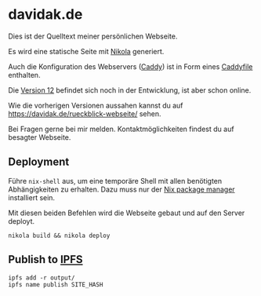 # davidak.de

Dies ist der Quelltext meiner persönlichen Webseite.

Es wird eine statische Seite mit [Nikola](https://getnikola.com/) generiert.

Auch die Konfiguration des Webservers ([Caddy](https://caddyserver.com/)) ist in Form eines [Caddyfile](https://github.com/davidak/davidak.de/blob/master/files/Caddyfile) enthalten.

Die [Version 12](https://github.com/davidak/davidak.de/milestones/12) befindet sich noch in der Entwicklung, ist aber schon online.

Wie die vorherigen Versionen aussahen kannst du auf https://davidak.de/rueckblick-webseite/ sehen.

Bei Fragen gerne bei mir melden. Kontaktmöglichkeiten findest du auf besagter Webseite.

## Deployment

Führe `nix-shell` aus, um eine temporäre Shell mit allen benötigten Abhängigkeiten zu erhalten.
Dazu muss nur der [Nix package manager](https://nixos.org/nix/) installiert sein.

Mit diesen beiden Befehlen wird die Webseite gebaut und auf den Server deployt.

    nikola build && nikola deploy

## Publish to [IPFS](https://ipfs.io/)

    ipfs add -r output/
    ipfs name publish SITE_HASH
